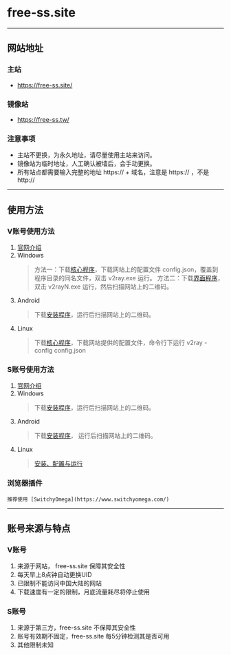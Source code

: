 # free-ss.site
------
## 网站地址
### 主站
+ https://free-ss.site/
### 镜像站
+ https://free-ss.tw/
### 注意事项
+ 主站不更换，为永久地址，请尽量使用主站来访问。
+ 镜像站为临时地址，人工确认被墙后，会手动更换。
+ 所有站点都需要输入完整的地址 https:// + 域名，注意是 https:// ，不是 http://
------
## 使用方法
### V账号使用方法
1. [官网介绍](https://v2ray.com/)
2. Windows
    > 方法一：下载[核心程序](https://github.com/v2ray/v2ray-core/releases)，下载网站上的配置文件 config.json，覆盖到程序目录的同名文件，双击 v2ray.exe 运行。
    > 方法二：下载[界面程序](https://github.com/2dust/v2rayN/releases)，双击 v2rayN.exe 运行，然后扫描网站上的二维码。
3. Android
    > 下载[安装程序](https://github.com/2dust/v2rayNG/releases)，运行后扫描网站上的二维码。
4. Linux
    > 下载[核心程序](https://github.com/v2ray/v2ray-core/releases)，下载网站提供的配置文件，命令行下运行 v2ray -config config.json
### S账号使用方法
1. [官网介绍](https://shadowsocks.org/)
2. Windows
    > 下载[安装程序](https://github.com/shadowsocks/shadowsocks-windows/releases)，运行后扫描网站上的二维码。
3. Android
    > 下载[安装程序](https://github.com/shadowsocks/shadowsocks-android/releases)， 运行后扫描网站上的二维码。
4. Linux
    > [安装、配置与运行](https://github.com/shadowsocks/shadowsocks-libev)
### 浏览器插件
    推荐使用 [SwitchyOmega](https://www.switchyomega.com/)
------
## 账号来源与特点
### V账号
1. 来源于网站， free-ss.site 保障其安全性
2. 每天早上8点钟自动更换UID
3. 已限制不能访问中国大陆的网站
4. 下载速度有一定的限制，月底流量耗尽将停止使用
### S账号
1. 来源于第三方，free-ss.site 不保障其安全性
2. 账号有效期不固定，free-ss.site 每5分钟检测其是否可用
3. 其他限制未知
